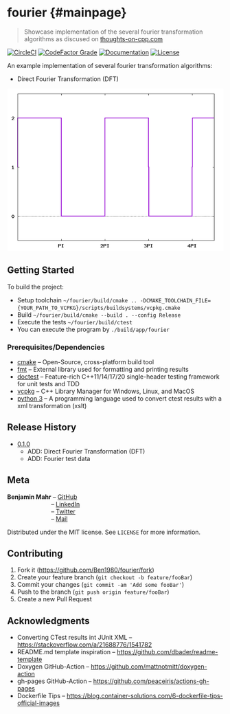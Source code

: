 # fourier {#mainpage}
> Showcase implementation of the several fourier transformation algorithms as discused on [thoughts-on-cpp.com](https://thoughts-on-cpp.com/..)

[![CircleCI][circleci-badge]][circleci-url]
[![CodeFactor Grade][codefactor-badge]][codefactor-url]
[![Documentation][documentation-badge]][documentation-url]
[![License][license-badge]][license-url]

An example implementation of several fourier transformation algorithms:
- Direct Fourier Transformation (DFT)

![](images/squarewave.gif)

## Getting Started

To build the project:
- Setup toolchain `~/fourier/build/cmake .. -DCMAKE_TOOLCHAIN_FILE={YOUR_PATH_TO_VCPKG}/scripts/buildsystems/vcpkg.cmake`
- Build `~/fourier/build/cmake --build . --config Release`
- Execute the tests `~/fourier/build/ctest`
- You can execute the program by `./build/app/fourier`

### Prerequisites/Dependencies

- [cmake][cmake-url] – Open-Source, cross-platform build tool
- [fmt][fmt-url] – External library used for formatting and printing results
- [doctest][doctest-url] – Feature-rich C++11/14/17/20 single-header testing framework for unit tests and TDD
- [vcpkg][vcpkg-url] – C++ Library Manager for Windows, Linux, and MacOS
- [python 3][python-url] – A programming language used to convert ctest results with a xml transformation (xslt)

## Release History

* [0.1.0][v0.1.0]
    * ADD: Direct Fourier Transformation (DFT)
    * ADD: Fourier test data

## Meta

**Benjamin Mahr** – [GitHub][rep-url]  
&nbsp;&nbsp;&nbsp;&nbsp;&nbsp;&nbsp;&nbsp;&nbsp;&nbsp;&nbsp;&nbsp;&nbsp;&nbsp;&nbsp;&nbsp;&nbsp;&nbsp;&nbsp;&nbsp;&nbsp;&nbsp;&nbsp;&nbsp;&nbsp;&nbsp;&nbsp;– [LinkedIn][linkedin-url]  
&nbsp;&nbsp;&nbsp;&nbsp;&nbsp;&nbsp;&nbsp;&nbsp;&nbsp;&nbsp;&nbsp;&nbsp;&nbsp;&nbsp;&nbsp;&nbsp;&nbsp;&nbsp;&nbsp;&nbsp;&nbsp;&nbsp;&nbsp;&nbsp;&nbsp;&nbsp;– [Twitter][twitter-url]  
&nbsp;&nbsp;&nbsp;&nbsp;&nbsp;&nbsp;&nbsp;&nbsp;&nbsp;&nbsp;&nbsp;&nbsp;&nbsp;&nbsp;&nbsp;&nbsp;&nbsp;&nbsp;&nbsp;&nbsp;&nbsp;&nbsp;&nbsp;&nbsp;&nbsp;&nbsp;– [Mail][mail]

Distributed under the MIT license. See ``LICENSE`` for more information.

## Contributing

1. Fork it (<https://github.com/Ben1980/fourier/fork>)
2. Create your feature branch (`git checkout -b feature/fooBar`)
3. Commit your changes (`git commit -am 'Add some fooBar'`)
4. Push to the branch (`git push origin feature/fooBar`)
5. Create a new Pull Request

## Acknowledgments

- Converting CTest results int JUnit XML – https://stackoverflow.com/a/21688776/1541782
- README.md template inspiration – https://github.com/dbader/readme-template
- Doxygen GitHub-Action – https://github.com/mattnotmitt/doxygen-action
- gh-pages GitHub-Action – https://github.com/peaceiris/actions-gh-pages
- Dockerfile Tips – https://blog.container-solutions.com/6-dockerfile-tips-official-images

[circleci-url]: https://circleci.com/gh/Ben1980/fourier
[codefactor-url]: https://www.codefactor.io/repository/github/ben1980/fourier
[documentation-url]: https://ben1980.github.io/fourier/
[license-url]: https://github.com/Ben1980/fourier/blob/master/LICENSE
[circleci-badge]: https://img.shields.io/circleci/build/gh/Ben1980/fourier
[codefactor-badge]: https://img.shields.io/codefactor/grade/github/ben1980/fourier
[documentation-badge]: https://img.shields.io/github/workflow/status/Ben1980/fourier/Documentation?label=Documentation
[license-badge]: https://img.shields.io/github/license/Ben1980/fourier
[cmake-url]: https://cmake.org/
[fmt-url]: https://fmt.dev/latest/index.html
[doctest-url]: https://github.com/onqtam/doctest
[rep-url]: https://github.com/Ben1980
[linkedin-url]: https://www.linkedin.com/in/benjamin-mahr-728a1639/
[twitter-url]: https://twitter.com/BenMahr
[mail]: ben.amhr@gmail.com
[vcpkg-url]: https://github.com/microsoft/vcpkg
[python-url]: https://www.python.org/

[v0.1.0]: https://github.com/Ben1980/fourier/releases/tag/v0.1.0
